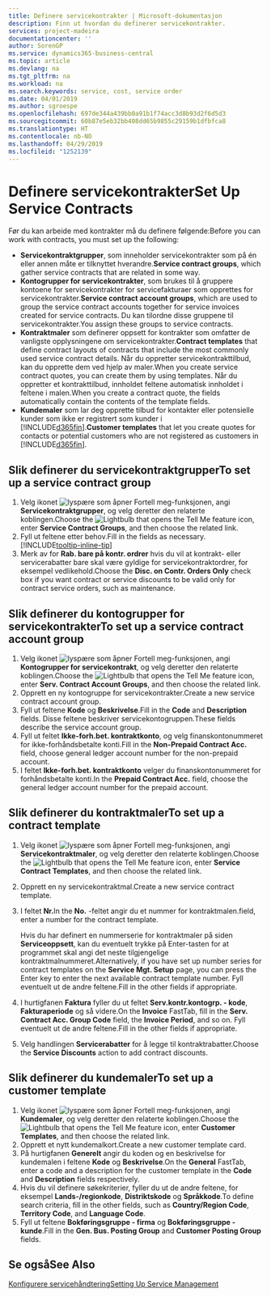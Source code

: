 ```yaml
---
title: Definere servicekontrakter | Microsoft-dokumentasjon
description: Finn ut hvordan du definerer servicekontrakter.
services: project-madeira
documentationcenter: ''
author: SorenGP
ms.service: dynamics365-business-central
ms.topic: article
ms.devlang: na
ms.tgt_pltfrm: na
ms.workload: na
ms.search.keywords: service, cost, service order
ms.date: 04/01/2019
ms.author: sgroespe
ms.openlocfilehash: 697de344a439bb0a91b1f74acc3d8b93d2f6d5d3
ms.sourcegitcommit: 60b87e5eb32bb408dd65b9855c29159b1dfbfca8
ms.translationtype: HT
ms.contentlocale: nb-NO
ms.lasthandoff: 04/29/2019
ms.locfileid: "1252139"
---
```

# <a name="set-up-service-contracts"></a><span data-ttu-id="bbcf3-103">Definere servicekontrakter</span><span class="sxs-lookup"><span data-stu-id="bbcf3-103">Set Up Service Contracts</span></span>
<span data-ttu-id="bbcf3-104">Før du kan arbeide med kontrakter må du definere følgende:</span><span class="sxs-lookup"><span data-stu-id="bbcf3-104">Before you can work with contracts, you must set up the following:</span></span> 

* <span data-ttu-id="bbcf3-105">**Servicekontraktgrupper**, som inneholder servicekontrakter som på én eller annen måte er tilknyttet hverandre.</span><span class="sxs-lookup"><span data-stu-id="bbcf3-105">**Service contract groups**, which gather service contracts that are related in some way.</span></span>
* <span data-ttu-id="bbcf3-106">**Kontogrupper for servicekontrakter**, som brukes til å gruppere kontoene for servicekontrakter for servicefakturaer som opprettes for servicekontrakter.</span><span class="sxs-lookup"><span data-stu-id="bbcf3-106">**Service contract account groups**, which are used to group the service contract accounts together for service invoices created for service contracts.</span></span> <span data-ttu-id="bbcf3-107">Du kan tilordne disse gruppene til servicekontrakter.</span><span class="sxs-lookup"><span data-stu-id="bbcf3-107">You assign these groups to service contracts.</span></span>  
* <span data-ttu-id="bbcf3-108">**Kontraktmaler** som definerer oppsett for kontrakter som omfatter de vanligste opplysningene om servicekontrakter.</span><span class="sxs-lookup"><span data-stu-id="bbcf3-108">**Contract templates** that define contract layouts of contracts that include the most commonly used service contract details.</span></span> <span data-ttu-id="bbcf3-109">Når du oppretter servicekontrakttilbud, kan du opprette dem ved hjelp av maler.</span><span class="sxs-lookup"><span data-stu-id="bbcf3-109">When you create service contract quotes, you can create them by using templates.</span></span> <span data-ttu-id="bbcf3-110">Når du oppretter et kontrakttilbud, innholdet feltene automatisk innholdet i feltene i malen.</span><span class="sxs-lookup"><span data-stu-id="bbcf3-110">When you create a contract quote, the fields automatically contain the contents of the template fields.</span></span>
* <span data-ttu-id="bbcf3-111">**Kundemaler** som lar deg opprette tilbud for kontakter eller potensielle kunder som ikke er registrert som kunder i [!INCLUDE[d365fin](includes/d365fin_md.md)].</span><span class="sxs-lookup"><span data-stu-id="bbcf3-111">**Customer templates** that let you create quotes for contacts or potential customers who are not registered as customers in [!INCLUDE[d365fin](includes/d365fin_md.md)].</span></span>  

## <a name="to-set-up-a-service-contract-group"></a><span data-ttu-id="bbcf3-112">Slik definerer du servicekontraktgrupper</span><span class="sxs-lookup"><span data-stu-id="bbcf3-112">To set up a service contract group</span></span>  
1. <span data-ttu-id="bbcf3-113">Velg ikonet ![lyspære som åpner Fortell meg-funksjonen](media/ui-search/search_small.png "Fortell hva du vil gjøre"), angi **Servicekontraktgrupper**, og velg deretter den relaterte koblingen.</span><span class="sxs-lookup"><span data-stu-id="bbcf3-113">Choose the ![Lightbulb that opens the Tell Me feature](media/ui-search/search_small.png "Tell me what you want to do") icon, enter **Service Contract Groups**, and then choose the related link.</span></span>  
2. <span data-ttu-id="bbcf3-114">Fyll ut feltene etter behov.</span><span class="sxs-lookup"><span data-stu-id="bbcf3-114">Fill in the fields as necessary.</span></span> [!INCLUDE[tooltip-inline-tip](includes/tooltip-inline-tip_md.md)]
3. <span data-ttu-id="bbcf3-115">Merk av for **Rab. bare på kontr. ordrer** hvis du vil at kontrakt- eller servicerabatter bare skal være gyldige for servicekontraktordrer, for eksempel vedlikehold.</span><span class="sxs-lookup"><span data-stu-id="bbcf3-115">Choose the **Disc. on Contr. Orders Only** check box if you want contract or service discounts to be valid only for contract service orders, such as maintenance.</span></span>  

## <a name="to-set-up-a-service-contract-account-group"></a><span data-ttu-id="bbcf3-116">Slik definerer du kontogrupper for servicekontrakter</span><span class="sxs-lookup"><span data-stu-id="bbcf3-116">To set up a service contract account group</span></span>  
1. <span data-ttu-id="bbcf3-117">Velg ikonet ![lyspære som åpner Fortell meg-funksjonen](media/ui-search/search_small.png "Fortell hva du vil gjøre"), angi **Kontogrupper for servicekontrakt**, og velg deretter den relaterte koblingen.</span><span class="sxs-lookup"><span data-stu-id="bbcf3-117">Choose the ![Lightbulb that opens the Tell Me feature](media/ui-search/search_small.png "Tell me what you want to do") icon, enter **Serv. Contract Account Groups**, and then choose the related link.</span></span>  
2. <span data-ttu-id="bbcf3-118">Opprett en ny kontogruppe for servicekontrakter.</span><span class="sxs-lookup"><span data-stu-id="bbcf3-118">Create a new service contract account group.</span></span>   
3. <span data-ttu-id="bbcf3-119">Fyll ut feltene **Kode** og **Beskrivelse**.</span><span class="sxs-lookup"><span data-stu-id="bbcf3-119">Fill in the **Code** and **Description** fields.</span></span> <span data-ttu-id="bbcf3-120">Disse feltene beskriver servicekontogruppen.</span><span class="sxs-lookup"><span data-stu-id="bbcf3-120">These fields describe the service account group.</span></span>  
4. <span data-ttu-id="bbcf3-121">Fyll ut feltet **Ikke-forh.bet. kontraktkonto**, og velg finanskontonummeret for ikke-forhåndsbetalte konti.</span><span class="sxs-lookup"><span data-stu-id="bbcf3-121">Fill in the **Non-Prepaid Contract Acc.** field, choose general ledger account number for the non-prepaid account.</span></span>  
5. <span data-ttu-id="bbcf3-122">I feltet **Ikke-forh.bet. kontraktkonto** velger du finanskontonummeret for forhåndsbetalte konti.</span><span class="sxs-lookup"><span data-stu-id="bbcf3-122">In the **Prepaid Contract Acc.** field, choose the general ledger account number for the prepaid account.</span></span>  

## <a name="to-set-up-a-contract-template"></a><span data-ttu-id="bbcf3-123">Slik definerer du kontraktmaler</span><span class="sxs-lookup"><span data-stu-id="bbcf3-123">To set up a contract template</span></span>  
1. <span data-ttu-id="bbcf3-124">Velg ikonet ![lyspære som åpner Fortell meg-funksjonen](media/ui-search/search_small.png "Fortell hva du vil gjøre"), angi **Servicekontraktmaler**, og velg deretter den relaterte koblingen.</span><span class="sxs-lookup"><span data-stu-id="bbcf3-124">Choose the ![Lightbulb that opens the Tell Me feature](media/ui-search/search_small.png "Tell me what you want to do") icon, enter **Service Contract Templates**, and then choose the related link.</span></span>  
2. <span data-ttu-id="bbcf3-125">Opprett en ny servicekontraktmal.</span><span class="sxs-lookup"><span data-stu-id="bbcf3-125">Create a new service contract template.</span></span>  
3. <span data-ttu-id="bbcf3-126">I feltet **Nr.**</span><span class="sxs-lookup"><span data-stu-id="bbcf3-126">In the **No.**</span></span> <span data-ttu-id="bbcf3-127">-feltet angir du et nummer for kontraktmalen.</span><span class="sxs-lookup"><span data-stu-id="bbcf3-127">field, enter a number for the contract template.</span></span>  
  
     <span data-ttu-id="bbcf3-128">Hvis du har definert en nummerserie for kontraktmaler på siden **Serviceoppsett**, kan du eventuelt trykke på Enter-tasten for at programmet skal angi det neste tilgjengelige kontraktmalnummeret.</span><span class="sxs-lookup"><span data-stu-id="bbcf3-128">Alternatively, if you have set up number series for contract templates on the **Service Mgt. Setup** page, you can press the Enter key to enter the next available contract template number.</span></span> <span data-ttu-id="bbcf3-129">Fyll eventuelt ut de andre feltene.</span><span class="sxs-lookup"><span data-stu-id="bbcf3-129">Fill in the other fields if appropriate.</span></span>  
  
4. <span data-ttu-id="bbcf3-130">I hurtigfanen **Faktura** fyller du ut feltet **Serv.kontr.kontogrp. - kode**, **Fakturaperiode** og så videre.</span><span class="sxs-lookup"><span data-stu-id="bbcf3-130">On the **Invoice** FastTab, fill in the **Serv. Contract Acc. Group Code** field, the **Invoice Period**, and so on.</span></span> <span data-ttu-id="bbcf3-131">Fyll eventuelt ut de andre feltene.</span><span class="sxs-lookup"><span data-stu-id="bbcf3-131">Fill in the other fields if appropriate.</span></span>  
5. <span data-ttu-id="bbcf3-132">Velg handlingen **Servicerabatter** for å legge til kontraktrabatter.</span><span class="sxs-lookup"><span data-stu-id="bbcf3-132">Choose the **Service Discounts** action to add contract discounts.</span></span>  

## <a name="to-set-up-a-customer-template"></a><span data-ttu-id="bbcf3-133">Slik definerer du kundemaler</span><span class="sxs-lookup"><span data-stu-id="bbcf3-133">To set up a customer template</span></span>  
1. <span data-ttu-id="bbcf3-134">Velg ikonet ![lyspære som åpner Fortell meg-funksjonen](media/ui-search/search_small.png "Fortell hva du vil gjøre"), angi **Kundemaler**, og velg deretter den relaterte koblingen.</span><span class="sxs-lookup"><span data-stu-id="bbcf3-134">Choose the ![Lightbulb that opens the Tell Me feature](media/ui-search/search_small.png "Tell me what you want to do") icon, enter **Customer Templates**, and then choose the related link.</span></span>  
2. <span data-ttu-id="bbcf3-135">Opprett et nytt kundemalkort.</span><span class="sxs-lookup"><span data-stu-id="bbcf3-135">Create a new customer template card.</span></span>  
3. <span data-ttu-id="bbcf3-136">På hurtigfanen **Generelt** angir du koden og en beskrivelse for kundemalen i feltene **Kode** og **Beskrivelse**.</span><span class="sxs-lookup"><span data-stu-id="bbcf3-136">On the **General** FastTab, enter a code and a description for the customer template in the **Code** and **Description** fields respectively.</span></span> 
4. <span data-ttu-id="bbcf3-137">Hvis du vil definere søkekriterier, fyller du ut de andre feltene, for eksempel **Lands-/regionkode**, **Distriktskode** og **Språkkode**.</span><span class="sxs-lookup"><span data-stu-id="bbcf3-137">To define search criteria, fill in the other fields, such as **Country/Region Code**, **Territory Code**, and **Language Code**.</span></span>  
5. <span data-ttu-id="bbcf3-138">Fyll ut feltene **Bokføringsgruppe - firma** og **Bokføringsgruppe - kunde**.</span><span class="sxs-lookup"><span data-stu-id="bbcf3-138">Fill in the **Gen. Bus. Posting Group** and **Customer Posting Group** fields.</span></span>  

## <a name="see-also"></a><span data-ttu-id="bbcf3-139">Se også</span><span class="sxs-lookup"><span data-stu-id="bbcf3-139">See Also</span></span>
[<span data-ttu-id="bbcf3-140">Konfigurere servicehåndtering</span><span class="sxs-lookup"><span data-stu-id="bbcf3-140">Setting Up Service Management</span></span>](service-setup-service.md)